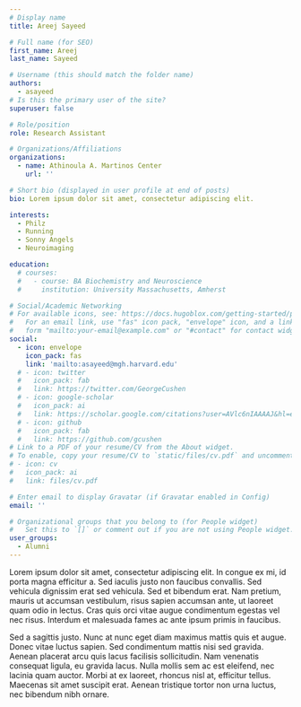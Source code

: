 ```yaml
---
# Display name
title: Areej Sayeed

# Full name (for SEO)
first_name: Areej
last_name: Sayeed

# Username (this should match the folder name)
authors:
  - asayeed
# Is this the primary user of the site?
superuser: false

# Role/position
role: Research Assistant

# Organizations/Affiliations
organizations:
  - name: Athinoula A. Martinos Center
    url: ''

# Short bio (displayed in user profile at end of posts)
bio: Lorem ipsum dolor sit amet, consectetur adipiscing elit.

interests:
  - Philz
  - Running
  - Sonny Angels
  - Neuroimaging

education:
  # courses:
  #   - course: BA Biochemistry and Neuroscience
  #     institution: University Massachusetts, Amherst

# Social/Academic Networking
# For available icons, see: https://docs.hugoblox.com/getting-started/page-builder/#icons
#   For an email link, use "fas" icon pack, "envelope" icon, and a link in the
#   form "mailto:your-email@example.com" or "#contact" for contact widget.
social:
  - icon: envelope
    icon_pack: fas
    link: 'mailto:asayeed@mgh.harvard.edu'
  # - icon: twitter
  #   icon_pack: fab
  #   link: https://twitter.com/GeorgeCushen
  # - icon: google-scholar
  #   icon_pack: ai
  #   link: https://scholar.google.com/citations?user=AVlc6nIAAAAJ&hl=en
  # - icon: github
  #   icon_pack: fab
  #   link: https://github.com/gcushen
# Link to a PDF of your resume/CV from the About widget.
# To enable, copy your resume/CV to `static/files/cv.pdf` and uncomment the lines below.
# - icon: cv
#   icon_pack: ai
#   link: files/cv.pdf

# Enter email to display Gravatar (if Gravatar enabled in Config)
email: ''

# Organizational groups that you belong to (for People widget)
#   Set this to `[]` or comment out if you are not using People widget.
user_groups:
  - Alumni
---
```


Lorem ipsum dolor sit amet, consectetur adipiscing elit. In congue ex mi, id porta magna efficitur a. Sed iaculis justo non faucibus convallis. Sed vehicula dignissim erat sed vehicula. Sed et bibendum erat. Nam pretium, mauris ut accumsan vestibulum, risus sapien accumsan ante, ut laoreet quam odio in lectus. Cras quis orci vitae augue condimentum egestas vel nec risus. Interdum et malesuada fames ac ante ipsum primis in faucibus.

Sed a sagittis justo. Nunc at nunc eget diam maximus mattis quis et augue. Donec vitae luctus sapien. Sed condimentum mattis nisi sed gravida. Aenean placerat arcu quis lacus facilisis sollicitudin. Nam venenatis consequat ligula, eu gravida lacus. Nulla mollis sem ac est eleifend, nec lacinia quam auctor. Morbi at ex laoreet, rhoncus nisl at, efficitur tellus. Maecenas sit amet suscipit erat. Aenean tristique tortor non urna luctus, nec bibendum nibh ornare.



